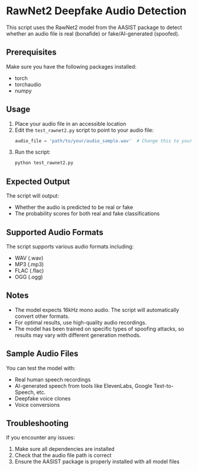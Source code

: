 # RawNet2 Deepfake Audio Detection

This script uses the RawNet2 model from the AASIST package to detect whether an audio file is real (bonafide) or fake/AI-generated (spoofed).

## Prerequisites

Make sure you have the following packages installed:
- torch
- torchaudio
- numpy

## Usage

1. Place your audio file in an accessible location
2. Edit the `test_rawnet2.py` script to point to your audio file:
   ```python
   audio_file = 'path/to/your/audio_sample.wav'  # Change this to your audio file path
   ```
3. Run the script:
   ```bash
   python test_rawnet2.py
   ```

## Expected Output

The script will output:
- Whether the audio is predicted to be real or fake
- The probability scores for both real and fake classifications

## Supported Audio Formats

The script supports various audio formats including:
- WAV (.wav)
- MP3 (.mp3)
- FLAC (.flac)
- OGG (.ogg)

## Notes

- The model expects 16kHz mono audio. The script will automatically convert other formats.
- For optimal results, use high-quality audio recordings.
- The model has been trained on specific types of spoofing attacks, so results may vary with different generation methods.

## Sample Audio Files

You can test the model with:
- Real human speech recordings
- AI-generated speech from tools like ElevenLabs, Google Text-to-Speech, etc.
- Deepfake voice clones
- Voice conversions

## Troubleshooting

If you encounter any issues:
1. Make sure all dependencies are installed
2. Check that the audio file path is correct
3. Ensure the AASIST package is properly installed with all model files
